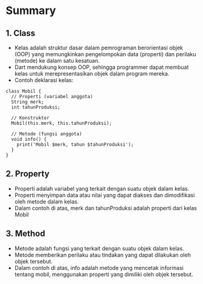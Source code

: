 # Summary

## 1. Class

- Kelas adalah struktur dasar dalam pemrograman berorientasi objek (OOP) yang memungkinkan pengelompokan data (properti) dan perilaku (metode) ke dalam satu kesatuan.
- Dart mendukung konsep OOP, sehingga programmer dapat membuat kelas untuk merepresentasikan objek dalam program mereka.
- Contoh deklarasi kelas:
```
class Mobil {
  // Properti (variabel anggota)
  String merk;
  int tahunProduksi;

  // Konstruktor
  Mobil(this.merk, this.tahunProduksi);

  // Metode (fungsi anggota)
  void info() {
    print('Mobil $merk, tahun $tahunProduksi');
  }
}
```

## 2. Property

- Properti adalah variabel yang terkait dengan suatu objek dalam kelas.
- Properti menyimpan data atau nilai yang dapat diakses dan dimodifikasi oleh metode dalam kelas.
- Dalam contoh di atas, merk dan tahunProduksi adalah properti dari kelas Mobil

## 3. Method

- Metode adalah fungsi yang terkait dengan suatu objek dalam kelas.
- Metode memberikan perilaku atau tindakan yang dapat dilakukan oleh objek tersebut.
- Dalam contoh di atas, info adalah metode yang mencetak informasi tentang mobil, menggunakan properti yang dimiliki oleh objek tersebut.